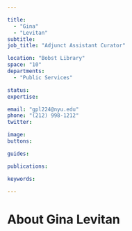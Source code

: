 ```yaml
---

title:
  - "Gina"
  - "Levitan"
subtitle: 
job_title: "Adjunct Assistant Curator"

location: "Bobst Library"
space: "10"
departments:
  - "Public Services"

status: 
expertise:

email: "gpl224@nyu.edu"
phone: "(212) 998-1212"
twitter: 

image: 
buttons:

guides:

publications:

keywords:

---
```


# About Gina Levitan


